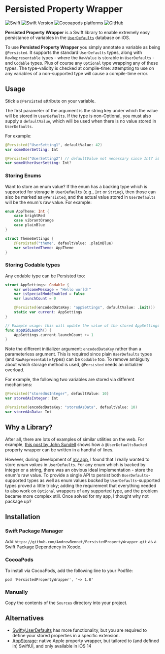 # Persisted Property Wrapper
![Swift](https://github.com/AndrewBennet/PersistedPropertyWrapper/workflows/Swift/badge.svg)
![Swift Version](https://img.shields.io/badge/Swift-5.2-F16D39.svg?style=flat)
![Cocoapods platforms](https://img.shields.io/cocoapods/p/PersistedPropertyWrapper)
![GitHub](https://img.shields.io/github/license/AndrewBennet/PersistedPropertyWrapper)

**Persisted Property Wrapper** is a Swift library to enable extremely easy persistance of variables in the [`UserDefaults`](https://developer.apple.com/documentation/foundation/userdefaults) database on iOS.

To use **Persisted Property Wrapper** you simply annotate a variable as being `@Persisted`. It supports the standard `UserDefaults` types, along with `RawRepresentable` types - where the `RawValue` is storable in `UserDefaults` - and `Codable` types. Plus of course any `Optional` type wrapping any of these types. The type-validity is checked at compile-time: attempting to use on any variables of a non-supported type will cause a compile-time error. 

## Usage

Stick a `@Persisted` attribute on your variable.

The first parameter of the argument is the string key under which the value will be stored in `UserDefaults`. If the type is non-Optional, you must also supply a `defaultValue`, which will be used when there is no value stored in `UserDefaults`.

For example:
```swift
@Persisted("UserSetting1", defaultValue: 42)
var someUserSetting: Int

@Persisted("UserSetting2") // defaultValue not necessary since Int? is an Optional type
var someOtherUserSetting: Int?
```

### Storing Enums
Want to store an enum value? If the enum has a backing type which is supported for storage in `UserDefaults` (e.g., `Int` or `String`), then those can also be marked as `@Persisted`, and the actual value stored in `UserDefaults` will be the enum's raw value. For example:

```swift
enum AppTheme: Int {
    case brightRed
    case vibrantOrange
    case plainBlue
}

struct ThemeSettings {
    @Persisted("theme", defaultValue: .plainBlue)
    var selectedTheme: AppTheme
}
```

### Storing Codable types
Any codable type can be Persisted too:

```swift
struct AppSettings: Codable {
    var welcomeMessage = "Hello world!"
    var isSpecialModeEnabled = false
    var launchCount = 0

    @Persisted(encodedDataKey: "appSettings", defaultValue: .init())
    static var current: AppSettings
}

// Example usage: this will update the value of the stored AppSettings
func appDidLaunch() {
    AppSettings.current.launchCount += 1
}
```

Note the different initializer argument: `encodedDataKey` rather than a parameterless argument. This is required since plain `UserDefaults` types (and `RawRepresentable` types) can be `Codable` too. To remove ambiguity about which storage method is used, `@Persisted` needs an initializer overload.

For example, the following two variables are stored via different mechanisms:
```swift
@Persisted("storedAsInteger", defaultValue: 10)
var storedAsInteger: Int

@Persisted(encodedDataKey: "storedAsData", defaultValue: 10)
var storedAsData: Int
```

## Why a Library?
After all, there are lots of examples of similar utilities on the web. For example, [this post by John Sundell](https://www.swiftbysundell.com/articles/property-wrappers-in-swift/#a-propertys-properties) shows how a `@UserDefaultsBacked` property wrapper can be written in a handful of lines. 

However, during development of [my app](https://github.com/AndrewBennet/ReadingList), I found that I really wanted to store _enum values_ in `UserDefaults`. For any enum which is backed by integer or a string, there was an obvious ideal implementation - store the enum's raw value. To provide a single API to persist both  `UserDefaults`-supported types as well as enum values _backed_ by `UserDefaults`-supported types proved a little tricky; adding the requirement that everything needed to also work on `Optional` wrappers of any supported type, and the problem became more complex still. Once solved for my app, I thought why not package up?

## Installation

### Swift Package Manager
Add `https://github.com/AndrewBennet/PersistedPropertyWrapper.git` as a Swift Package Dependency in Xcode.

### CocoaPods
To install via CocoaPods, add the following line to your Podfile:
```
pod 'PersistedPropertyWrapper', '~> 1.0'
```

### Manually
Copy the contents of the `Sources` directory into your project.

## Alternatives

- [SwiftyUserDefaults](https://github.com/sunshinejr/SwiftyUserDefaults) has more functionality, but you are required to define your stored properties in a specific extension.
- [AppStorage](https://developer.apple.com/documentation/swiftui/appstorage): native Apple property wrapper, but tailored to (and defined in) SwiftUI, and only available in iOS 14
